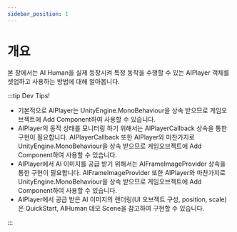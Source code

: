 ```yaml
---
sidebar_position: 1
---
```


# 개요

본 장에서는 AI Human을 실제 등장시켜 특정 동작을 수행할 수 있는 AIPlayer 객체를 셋업하고 사용하는 방법에 대해 알아봅니다.


:::tip Dev Tips!

- 기본적으로 AIPlayer는 UnityEngine.MonoBehaviour을 상속 받으므로 게임오브젝트에 Add Component하여 사용할 수 있습니다.
- AIPlayer의 동작 상태를 모니터링 하기 위해서는 AIPlayerCallback 상속을 통한 구현이 필요합니다. AIPlayerCallback 또한 AIPlayer와 마찬가지로 UnityEngine.MonoBehaviour을 상속 받으므로 게임오브젝트에 Add Component하여 사용할 수 있습니다.
- AIPlayer에서 AI 이미지를 공급 받기 위해서는 AIFrameImageProvider 상속을 통한 구현이 필요합니다. AIFrameImageProvider 또한 AIPlayer와 마찬가지로 UnityEngine.MonoBehaviour을 상속 받으므로 게임오브젝트에 Add Component하여 사용할 수 있습니다.
- AIPlayer에서 공급 받은 AI 이미지의 랜더링(UI 오브젝트 구성, position, scale)은 QuickStart, AIHuman 데모 Scene을 참고하여 구현할 수 있습니다. 

:::
